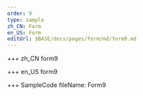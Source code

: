 ```yaml
--- 
order: 9
type: sample
zh_CN: Form
en_US: Form
editUrl: $BASE/docs/pages/form/md/form9.md
---
```


+++ zh_CN
form9

+++ en_US
form9

+++ SampleCode
fileName: Form9
